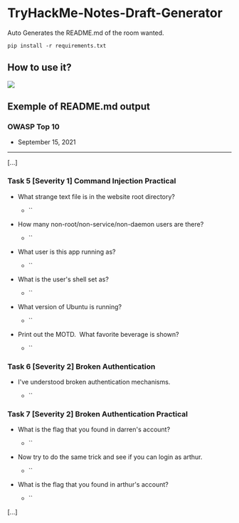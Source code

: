 # TryHackMe-Notes-Draft-Generator
Auto Generates the README.md of the room wanted. 

`pip install -r requirements.txt`

## How to use it?
![](usage.gif)

## Exemple of README.md output

### OWASP Top 10

- September 15, 2021

-------------------------

[...]

### Task 5  [Severity 1] Command Injection Practical
- What strange text file is in the website root directory?                            

	- ``

- How many non-root/non-service/non-daemon users are there?

	- ``

- What user is this app running as?

	- ``

- What is the user's shell set as?

	- ``

- What version of Ubuntu is running?

	- ``

- Print out the MOTD.  What favorite beverage is shown?

	- ``

### Task 6  [Severity 2] Broken Authentication
- I've understood broken authentication mechanisms.

	- ``

### Task 7  [Severity 2] Broken Authentication Practical
- What is the flag that you found in darren's account?                            

	- ``

- Now try to do the same trick and see if you can login as arthur.

	- ``

- What is the flag that you found in arthur's account?

	- ``

[...]
